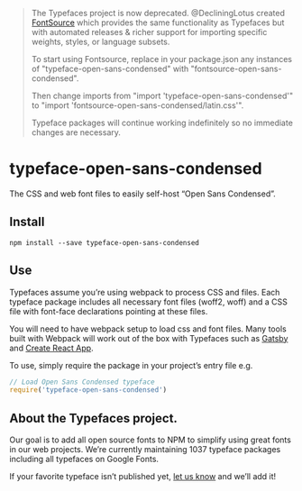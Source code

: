 >The Typefaces project is now deprecated. @DecliningLotus created
[FontSource](https://github.com/fontsource/fontsource) which provides the
same functionality as Typefaces but with automated releases & richer
support for importing specific weights, styles, or language subsets.
>
>To start using Fontsource, replace in your package.json any instances of
"typeface-open-sans-condensed" with "fontsource-open-sans-condensed".
>
> Then change imports from "import 'typeface-open-sans-condensed'" to "import 'fontsource-open-sans-condensed/latin.css'".
>
>Typeface packages will continue working indefinitely so no immediate
>changes are necessary.

# typeface-open-sans-condensed

The CSS and web font files to easily self-host “Open Sans Condensed”.

## Install

`npm install --save typeface-open-sans-condensed`

## Use

Typefaces assume you’re using webpack to process CSS and files. Each typeface
package includes all necessary font files (woff2, woff) and a CSS file with
font-face declarations pointing at these files.

You will need to have webpack setup to load css and font files. Many tools built
with Webpack will work out of the box with Typefaces such as [Gatsby](https://github.com/gatsbyjs/gatsby)
and [Create React App](https://github.com/facebookincubator/create-react-app).

To use, simply require the package in your project’s entry file e.g.

```javascript
// Load Open Sans Condensed typeface
require('typeface-open-sans-condensed')
```

## About the Typefaces project.

Our goal is to add all open source fonts to NPM to simplify using great fonts in
our web projects. We’re currently maintaining 1037 typeface packages
including all typefaces on Google Fonts.

If your favorite typeface isn’t published yet, [let us know](https://github.com/KyleAMathews/typefaces)
and we’ll add it!
